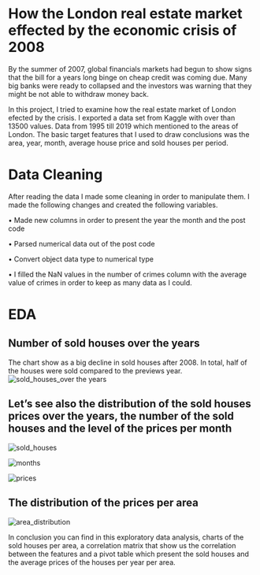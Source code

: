 # How the London real estate market effected by the economic crisis of 2008
By the summer of 2007, global financials markets had begun to show signs that the bill for a years long binge on cheap credit was coming due. Many big banks were ready to collapsed and the investors was warning that they might be not able to withdraw money back. 


In this project, I tried to examine how the real estate market of London efected by the crisis. I exported a data set from Kaggle with over than 13500 values. Data from 1995 till 2019 which mentioned to the areas of London. The basic target features that I used to draw conclusions  was the area, year, month, average house price and sold houses per period.

# Data Cleaning
After reading the data I made some cleaning in order to manipulate them. I made the following changes and created the following variables.

•	Made new columns in order to present the year the month and the post code

•	Parsed numerical data out of the post code

•	Convert object data type to numerical type

•	I filled the NaN values in the number of crimes column with the average value of crimes in order to keep as many data as I could.

# EDA

## Number of sold houses over the years

The chart show as a big decline in sold houses after 2008. In total, half of the houses were sold compared to the previews year.
![sold_houses_over the years](https://user-images.githubusercontent.com/66875726/91078294-1b1c5a00-e64b-11ea-9c81-79b305a82a8e.png)

## Let’s see also the distribution of the sold houses prices over the years, the number of the sold houses and the level of the prices per month 

![sold_houses](https://user-images.githubusercontent.com/66875726/91079400-ac400080-e64c-11ea-96a5-f51d86119494.png)

![months](https://user-images.githubusercontent.com/66875726/91080590-76038080-e64e-11ea-841f-b050fcb22df5.png)

![prices](https://user-images.githubusercontent.com/66875726/91080661-98959980-e64e-11ea-9198-9cdb9b896684.png)

## The distribution of the prices per area

![area_distribution](https://user-images.githubusercontent.com/66875726/91081152-56208c80-e64f-11ea-8983-8ed5b53ce65b.png)

In conclusion you can find in this exploratory data analysis, charts of the sold houses per area, a correlation matrix that show us the correlation between the features and a pivot table which present the sold houses and the average prices of the houses per year per area. 





